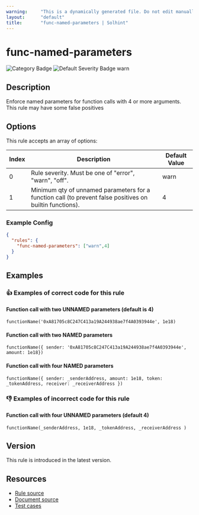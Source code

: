 ```yaml
---
warning:     "This is a dynamically generated file. Do not edit manually."
layout:      "default"
title:       "func-named-parameters | Solhint"
---
```


# func-named-parameters
![Category Badge](https://img.shields.io/badge/-Style%20Guide%20Rules-informational)
![Default Severity Badge warn](https://img.shields.io/badge/Default%20Severity-warn-yellow)

## Description
Enforce named parameters for function calls with 4 or more arguments. This rule may have some false positives

## Options
This rule accepts an array of options:

| Index | Description                                                                                              | Default Value |
| ----- | -------------------------------------------------------------------------------------------------------- | ------------- |
| 0     | Rule severity. Must be one of "error", "warn", "off".                                                    | warn          |
| 1     | Minimum qty of unnamed parameters for a function call (to prevent false positives on builtin functions). | 4             |


### Example Config
```json
{
  "rules": {
    "func-named-parameters": ["warn",4]
  }
}
```


## Examples
### 👍 Examples of **correct** code for this rule

#### Function call with two UNNAMED parameters (default is 4)

```solidity
functionName('0xA81705c8C247C413a19A244938ae7f4A0393944e', 1e18)
```

#### Function call with two NAMED parameters

```solidity
functionName({ sender: '0xA81705c8C247C413a19A244938ae7f4A0393944e', amount: 1e18})
```

#### Function call with four NAMED parameters

```solidity
functionName({ sender: _senderAddress, amount: 1e18, token: _tokenAddress, receiver: _receiverAddress })
```

### 👎 Examples of **incorrect** code for this rule

#### Function call with four UNNAMED parameters (default 4)

```solidity
functionName(_senderAddress, 1e18, _tokenAddress, _receiverAddress )
```

## Version
This rule is introduced in the latest version.

## Resources
- [Rule source](https://github.com/protofire/solhint/tree/master/lib/rules/naming/func-named-parameters.js)
- [Document source](https://github.com/protofire/solhint/tree/master/docs/rules/naming/func-named-parameters.md)
- [Test cases](https://github.com/protofire/solhint/tree/master/test/rules/naming/func-named-parameters.js)
